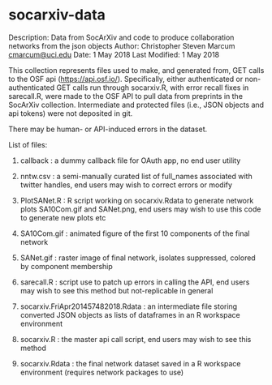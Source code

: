 # socarxiv-data
Description: Data from SocArXiv and code to produce collaboration networks from the json objects
Author: Christopher Steven Marcum <cmarcum@uci.edu>
Date: 1 May 2018
Last Modified: 1 May 2018

This collection represents files used to make, and generated from, GET calls to the OSF api (https://api.osf.io/). Specifically, either authenticated or non-authenticated GET calls run through socarxiv.R, with error recall fixes in sarecall.R, were made to the OSF API to pull data from preprints in the SocArXiv collection. Intermediate and protected files (i.e., JSON objects and api tokens) were not deposited in git.

There may be human- or API-induced errors in the dataset.

List of files:

1. callback : a dummy callback file for OAuth app, no end user utility

2. nntw.csv : a semi-manually curated list of full_names associated with twitter handles, end users may wish to correct errors or modify

3. PlotSANet.R : R script working on socarxiv.Rdata to generate network plots SA10Com.gif and SANet.png, end users may wish to use this code to generate new plots etc

4. SA10Com.gif : animated figure of the first 10 components of the final network

5. SANet.gif : raster image of final network, isolates suppressed, colored by component membership

6. sarecall.R : script use to patch up errors in calling the API, end users may wish to see this method but not-replicable in general

7. socarxiv.FriApr201457482018.Rdata : an intermediate file storing converted JSON objects as lists of dataframes in an R workspace environment

8. socarxiv.R : the master api call script,  end users may wish to see this method

9. socarxiv.Rdata : the final network dataset saved in a R workspace environment (requires network packages to use)
